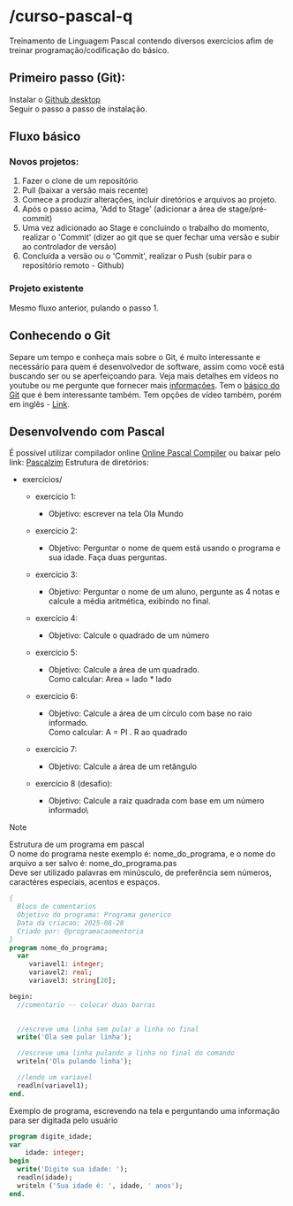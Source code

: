 # /curso-pascal-q
Treinamento de Linguagem Pascal contendo diversos exercícios afim de treinar programação/codificação do básico.

## Primeiro passo (Git):
Instalar o [Github desktop](https://github.com/apps/desktop) \
Seguir o passo a passo de instalação.

## Fluxo básico
### Novos projetos:
1. Fazer o clone de um repositório
2. Pull (baixar a versão mais recente)
3. Comece a produzir alterações, incluir diretórios e arquivos ao projeto.
4. Após o passo acima, 'Add to Stage' (adicionar a área de stage/pré-commit)
5. Uma vez adicionado ao Stage e concluindo o trabalho do momento, realizar o 'Commit' (dizer ao git que se quer fechar uma versão e subir ao controlador de versão)
6. Concluída a versão ou o 'Commit', realizar o Push (subir para o repositório remoto - Github)

### Projeto existente
Mesmo fluxo anterior, pulando o passo 1.

## Conhecendo o Git
Separe um tempo e conheça mais sobre o Git, é muito interessante e necessário para quem é desenvolvedor de software, assim como você está buscando ser ou se aperfeiçoando para.
Veja mais detalhes em vídeos no youtube ou me pergunte que fornecer mais [informações](https://docs.github.com/pt/get-started/using-git/about-git).
Tem o [básico do Git](https://git-scm.com/book/pt-br/v2/Come%C3%A7ando-O-B%C3%A1sico-do-Git) que é bem interessante também. Tem opções de vídeo também, porém em inglês - [Link](https://git-scm.com/videos).

## Desenvolvendo com Pascal
É possível utilizar compilador online [Online Pascal Compiler](https://www.onlinegdb.com/online_pascal_compiler) ou baixar pelo link: [Pascalzim](https://drive.google.com/file/d/1dzpru5y7vw3fbXKfvZj0aMTPL0-iXx9M/view?usp=sharing) 
Estrutura de diretórios:
- exercicios/
  - exercício 1: 
    - Objetivo: escrever na tela Ola Mundo

  - exercício 2:
    - Objetivo: Perguntar o nome de quem está usando o programa e sua idade. Faça duas perguntas.

  - exercício 3: 
    - Objetivo: Perguntar o nome de um aluno, pergunte as 4 notas e calcule a média aritmética, exibindo no final.

  - exercício 4: 
    - Objetivo: Calcule o quadrado de um número

  - exercício 5: 
    - Objetivo: Calcule a área de um quadrado.\
    Como calcular: Area = lado * lado

  - exercício 6:
    - Objetivo: Calcule a área de um círculo com base no raio informado. \
    Como calcular: A = PI . R ao quadrado

  - exercício 7: 
    - Objetivo: Calcule a área de um retângulo

  - exercício 8 (desafio): 
    - Objetivo: Calcule a raiz quadrada com base em um número informado\

> [!NOTE]
> Estrutura de um programa em pascal\
> O nome do programa neste exemplo é: nome_do_programa, e o nome do arquivo a ser salvo é: nome_do_programa.pas\
> Deve ser utilizado palavras em minúsculo, de preferência sem números, caractéres especiais, acentos e espaços.


```pascal
{
  Bloco de comentarios
  Objetivo do programa: Programa generico
  Data da criacao: 2025-08-28
  Criado por: @programacaomentoria
}  
program nome_do_programa;
  var
     variavel1: integer;
     variavel2: real;
     variavel3: string[20];

begin:
  //comentario -- colocar duas barras
  

  //escreve uma linha sem pular a linha no final
  write('Ola sem pular linha');

  //escreve uma linha pulando a linha no final do comando
  writeln('Ola pulando linha');

  //lendo um variavel
  readln(variavel1);
end.
```

Exemplo de programa, escrevendo na tela e perguntando uma informação para ser digitada pelo usuário
```pascal
program digite_idade;
var
    idade: integer;
begin
  write('Digite sua idade: ');
  readln(idade);
  writeln ('Sua idade é: ', idade, ' anos');
end.
```

